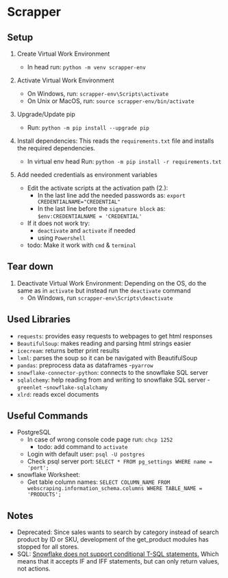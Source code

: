 # Scrapper

## Setup
1. Create Virtual Work Environment
    - In head run: `python -m venv scrapper-env`
    
2. Activate Virtual Work Environment
    - On Windows, run: `scrapper-env\Scripts\activate`
    - On Unix or MacOS, run: `source scrapper-env/bin/activate`

3. Upgrade/Update pip
    - Run: `python -m pip install --upgrade pip`

4. Install dependencies: This reads the `requirements.txt` file and installs the required dependencies. 
    - In virtual env head Run: `python -m pip install -r requirements.txt`

5. Add needed credentials as environment variables
    - Edit the activate scripts at the activation path (2.):
        - In the last line add the needed passwords as: `export CREDENTIALNAME="CREDENTIAL"`
        - In the last line before the `signature block` as: `$env:CREDENTIALNAME = 'CREDENTIAL'`
    - If it does not work try:
        - `deactivate` and `activate` if needed
        - using `Powershell`   
    - todo: Make it work with `cmd` & `terminal`

## Tear down
1. Deactivate Virtual Work Environment: Depending on the OS, do the same as in `activate` but instead run the `deactivate` command
    - On Windows, run `scrapper-env\Scripts\deactivate`

## Used Libraries
- `requests`: provides easy requests to webpages to get html responses
- `BeautifulSoup`: makes reading and parsing html strings easier
- `icecream`: returns better print results
- `lxml`: parses the soup so it can be navigated with BeautifulSoup
- `pandas`: preprocess data as dataframes
    -`pyarrow`
- `snowflake-connector-python`: connects to the snowflake SQL server
- `sqlalchemy`: help reading from and writing to snowflake SQL server
    -`greenlet`
    -`snowflake-sqlalchamy`
- `xlrd`: reads excel documents


## Useful Commands
- PostgreSQL
    - In case of wrong console code page run: `chcp 1252`
        - todo: add command to `activate`
    - Login with default user: `psql -U postgres`
    - Check psql server port: `SELECT * FROM pg_settings WHERE name = 'port';`
- snowflake Worksheet:
    - Get table column names: `SELECT COLUMN_NAME FROM webscraping.information_schema.columns WHERE TABLE_NAME = 'PRODUCTS';`

## Notes
- Deprecated: Since sales wants to search by category instead of search product by ID or SKU, development of the get_product modules has stopped for all stores.
- SQL: [Snowflake does not support conditional T-SQL statements.](https://stackoverflow.com/questions/62524218/how-to-write-an-equivalent-if-else-adhoc-sql-query-in-snowflake) Which means that it accepts IF and IFF statements, but can only return values, not actions.

